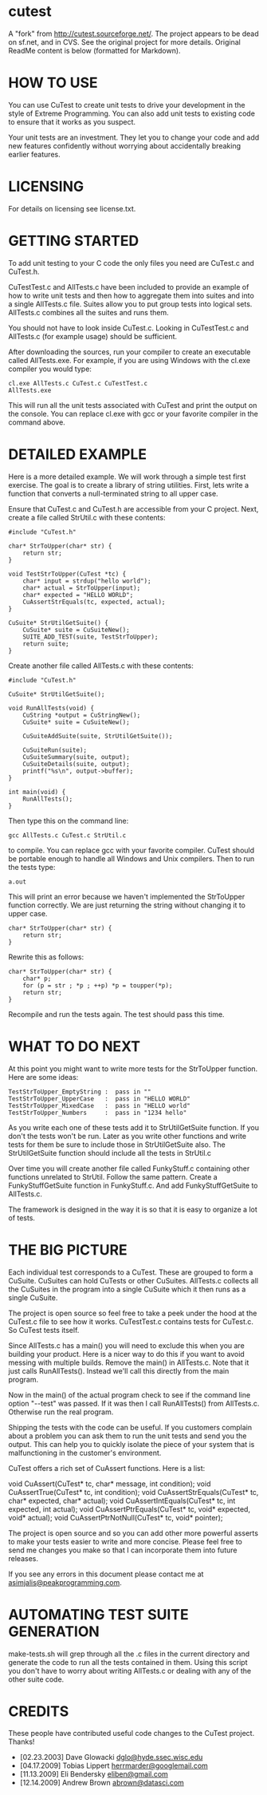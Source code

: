 cutest
======

A "fork" from http://cutest.sourceforge.net/.  The project appears to be dead on sf.net, and in CVS.
See the original project for more details.  Original ReadMe content is below (formatted for Markdown).

HOW TO USE
==========

You can use CuTest to create unit tests to drive your development
in the style of Extreme Programming. You can also add unit tests to
existing code to ensure that it works as you suspect.

Your unit tests are an investment. They let you to change your
code and add new features confidently without worrying about
accidentally breaking earlier features.


LICENSING
=========

For details on licensing see license.txt.


GETTING STARTED
===============

To add unit testing to your C code the only files you need are
CuTest.c and CuTest.h. 

CuTestTest.c and AllTests.c have been included to provide an
example of how to write unit tests and then how to aggregate them
into suites and into a single AllTests.c file. Suites allow you
to put group tests into logical sets. AllTests.c combines all the
suites and runs them. 

You should not have to look inside CuTest.c. Looking in
CuTestTest.c and AllTests.c (for example usage) should be
sufficient. 

After downloading the sources, run your compiler to create an
executable called AllTests.exe. For example, if you are using
Windows with the cl.exe compiler you would type: 

    cl.exe AllTests.c CuTest.c CuTestTest.c
    AllTests.exe

This will run all the unit tests associated with CuTest and print
the output on the console. You can replace cl.exe with gcc or
your favorite compiler in the command above.


DETAILED EXAMPLE
================

Here is a more detailed example. We will work through a simple
test first exercise. The goal is to create a library of string
utilities. First, lets write a function that converts a
null-terminated string to all upper case.

Ensure that CuTest.c and CuTest.h are accessible from your C
project. Next, create a file called StrUtil.c with these
contents:

    #include "CuTest.h"
    
    char* StrToUpper(char* str) {
        return str;
    }
    
    void TestStrToUpper(CuTest *tc) {
        char* input = strdup("hello world");
        char* actual = StrToUpper(input);
        char* expected = "HELLO WORLD";
        CuAssertStrEquals(tc, expected, actual);
    }
   
    CuSuite* StrUtilGetSuite() {
        CuSuite* suite = CuSuiteNew();
        SUITE_ADD_TEST(suite, TestStrToUpper);
        return suite;
    }
    
Create another file called AllTests.c with these contents:

    #include "CuTest.h"
    
    CuSuite* StrUtilGetSuite();
    
    void RunAllTests(void) {
        CuString *output = CuStringNew();
        CuSuite* suite = CuSuiteNew();
        
        CuSuiteAddSuite(suite, StrUtilGetSuite());
    
        CuSuiteRun(suite);
        CuSuiteSummary(suite, output);
        CuSuiteDetails(suite, output);
        printf("%s\n", output->buffer);
    }
    
    int main(void) {
        RunAllTests();
    }

Then type this on the command line:

    gcc AllTests.c CuTest.c StrUtil.c

to compile. You can replace gcc with your favorite compiler.
CuTest should be portable enough to handle all Windows and Unix
compilers. Then to run the tests type:

    a.out

This will print an error because we haven't implemented the
StrToUpper function correctly. We are just returning the string
without changing it to upper case. 

    char* StrToUpper(char* str) {
        return str;
    }

Rewrite this as follows:

    char* StrToUpper(char* str) {
        char* p;
        for (p = str ; *p ; ++p) *p = toupper(*p);
        return str;
    }

Recompile and run the tests again. The test should pass this
time.


WHAT TO DO NEXT
===============

At this point you might want to write more tests for the
StrToUpper function. Here are some ideas:

    TestStrToUpper_EmptyString :  pass in ""
    TestStrToUpper_UpperCase   :  pass in "HELLO WORLD"
    TestStrToUpper_MixedCase   :  pass in "HELLO world"
    TestStrToUpper_Numbers     :  pass in "1234 hello"

As you write each one of these tests add it to StrUtilGetSuite
function. If you don't the tests won't be run. Later as you write
other functions and write tests for them be sure to include those
in StrUtilGetSuite also. The StrUtilGetSuite function should
include all the tests in StrUtil.c

Over time you will create another file called FunkyStuff.c
containing other functions unrelated to StrUtil. Follow the same
pattern. Create a FunkyStuffGetSuite function in FunkyStuff.c.
And add FunkyStuffGetSuite to AllTests.c.

The framework is designed in the way it is so that it is easy to
organize a lot of tests.

THE BIG PICTURE
===============

Each individual test corresponds to a CuTest. These are grouped
to form a CuSuite. CuSuites can hold CuTests or other CuSuites.
AllTests.c collects all the CuSuites in the program into a single
CuSuite which it then runs as a single CuSuite.

The project is open source so feel free to take a peek under the
hood at the CuTest.c file to see how it works. CuTestTest.c
contains tests for CuTest.c. So CuTest tests itself.

Since AllTests.c has a main() you will need to exclude this when
you are building your product. Here is a nicer way to do this if
you want to avoid messing with multiple builds. Remove the main()
in AllTests.c. Note that it just calls RunAllTests(). Instead
we'll call this directly from the main program.

Now in the main() of the actual program check to see if the
command line option "--test" was passed. If it was then I call
RunAllTests() from AllTests.c. Otherwise run the real program.

Shipping the tests with the code can be useful. If you customers
complain about a problem you can ask them to run the unit tests
and send you the output. This can help you to quickly isolate the
piece of your system that is malfunctioning in the customer's
environment. 

CuTest offers a rich set of CuAssert functions. Here is a list:

void CuAssert(CuTest* tc, char* message, int condition);
void CuAssertTrue(CuTest* tc, int condition);
void CuAssertStrEquals(CuTest* tc, char* expected, char* actual);
void CuAssertIntEquals(CuTest* tc, int expected, int actual);
void CuAssertPtrEquals(CuTest* tc, void* expected, void* actual);
void CuAssertPtrNotNull(CuTest* tc, void* pointer);

The project is open source and so you can add other more powerful
asserts to make your tests easier to write and more concise.
Please feel free to send me changes you make so that I can
incorporate them into future releases.

If you see any errors in this document please contact me at
asimjalis@peakprogramming.com.


AUTOMATING TEST SUITE GENERATION
================================

make-tests.sh will grep through all the .c files in the current
directory and generate the code to run all the tests contained in
them. Using this script you don't have to worry about writing
AllTests.c or dealing with any of the other suite code.


CREDITS
=======

These people have contributed useful code changes to the CuTest project.
Thanks!

- [02.23.2003] Dave Glowacki <dglo@hyde.ssec.wisc.edu>
- [04.17.2009] Tobias Lippert <herrmarder@googlemail.com>
- [11.13.2009] Eli Bendersky <eliben@gmail.com>
- [12.14.2009] Andrew Brown <abrown@datasci.com>
